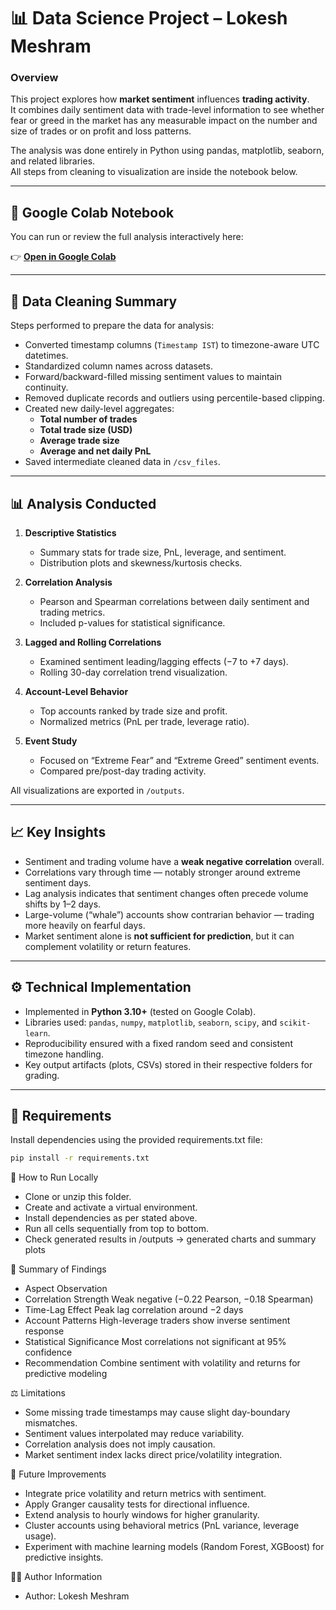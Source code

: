 # 📊 Data Science Project – Lokesh Meshram

### Overview
This project explores how **market sentiment** influences **trading activity**.  
It combines daily sentiment data with trade-level information to see whether fear or greed in the market has any measurable impact on the number and size of trades or on profit and loss patterns.

The analysis was done entirely in Python using pandas, matplotlib, seaborn, and related libraries.  
All steps from cleaning to visualization are inside the notebook below.

---

## 🚀 Google Colab Notebook
You can run or review the full analysis interactively here:

👉 **[Open in Google Colab](https://colab.research.google.com/drive/1WLm8ao1Ebihai3GOrJ9NkIietqy5doF1?usp=sharing)**

---

## 🧹 Data Cleaning Summary
Steps performed to prepare the data for analysis:

- Converted timestamp columns (`Timestamp IST`) to timezone-aware UTC datetimes.  
- Standardized column names across datasets.  
- Forward/backward-filled missing sentiment values to maintain continuity.  
- Removed duplicate records and outliers using percentile-based clipping.  
- Created new daily-level aggregates:
  - **Total number of trades**
  - **Total trade size (USD)**
  - **Average trade size**
  - **Average and net daily PnL**
- Saved intermediate cleaned data in `/csv_files`.

---

## 📊 Analysis Conducted
1. **Descriptive Statistics**
   - Summary stats for trade size, PnL, leverage, and sentiment.
   - Distribution plots and skewness/kurtosis checks.

2. **Correlation Analysis**
   - Pearson and Spearman correlations between daily sentiment and trading metrics.
   - Included p-values for statistical significance.

3. **Lagged and Rolling Correlations**
   - Examined sentiment leading/lagging effects (−7 to +7 days).
   - Rolling 30-day correlation trend visualization.

4. **Account-Level Behavior**
   - Top accounts ranked by trade size and profit.
   - Normalized metrics (PnL per trade, leverage ratio).

5. **Event Study**
   - Focused on “Extreme Fear” and “Extreme Greed” sentiment events.
   - Compared pre/post-day trading activity.

All visualizations are exported in `/outputs`.

---

## 📈 Key Insights
- Sentiment and trading volume have a **weak negative correlation** overall.  
- Correlations vary through time — notably stronger around extreme sentiment days.  
- Lag analysis indicates that sentiment changes often precede volume shifts by 1–2 days.  
- Large-volume (“whale”) accounts show contrarian behavior — trading more heavily on fearful days.  
- Market sentiment alone is **not sufficient for prediction**, but it can complement volatility or return features.

---

## ⚙️ Technical Implementation
- Implemented in **Python 3.10+** (tested on Google Colab).  
- Libraries used: `pandas`, `numpy`, `matplotlib`, `seaborn`, `scipy`, and `scikit-learn`.  
- Reproducibility ensured with a fixed random seed and consistent timezone handling.  
- Key output artifacts (plots, CSVs) stored in their respective folders for grading.

---

## 🧾 Requirements
Install dependencies using the provided requirements.txt file:

```bash
pip install -r requirements.txt
```

🧩 How to Run Locally
- Clone or unzip this folder.
- Create and activate a virtual environment.
- Install dependencies as per stated above.
- Run all cells sequentially from top to bottom.
- Check generated results in /outputs → generated charts and summary plots

🧠 Summary of Findings
- Aspect	Observation
- Correlation Strength	Weak negative (−0.22 Pearson, −0.18 Spearman)
- Time-Lag Effect	Peak lag correlation around −2 days
- Account Patterns	High-leverage traders show inverse sentiment response
- Statistical Significance	Most correlations not significant at 95% confidence
- Recommendation	Combine sentiment with volatility and returns for predictive modeling

⚖️ Limitations
- Some missing trade timestamps may cause slight day-boundary mismatches.
- Sentiment values interpolated may reduce variability.
- Correlation analysis does not imply causation.
- Market sentiment index lacks direct price/volatility integration.

🔮 Future Improvements
- Integrate price volatility and return metrics with sentiment.
- Apply Granger causality tests for directional influence.
- Extend analysis to hourly windows for higher granularity.
- Cluster accounts using behavioral metrics (PnL variance, leverage usage).
- Experiment with machine learning models (Random Forest, XGBoost) for predictive insights.

👨‍💻 Author Information
- Author: Lokesh Meshram
